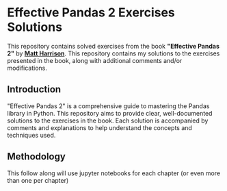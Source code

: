 # Effective Pandas 2 Exercises Solutions

This repository contains solved exercises from the book **"Effective Pandas 2"** by **[Matt Harrison](https://github.com/mattharrison)**. This repository contains my solutions to the exercises presented in the book, along with additional comments and/or modifications.

## Introduction

"Effective Pandas 2" is a comprehensive guide to mastering the Pandas library in Python. This repository aims to provide clear, well-documented solutions to the exercises in the book. Each solution is accompanied by comments and explanations to help understand the concepts and techniques used.

## Methodology
This follow along will use jupyter notebooks for each chapter (or even more than one per chapter)

